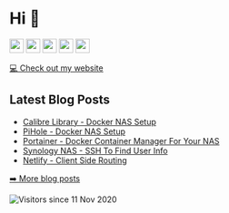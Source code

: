 <h1>Hi 👋</h1>
<p><a href="https://www.twitter.com/wisco_cmo"><img src="https://img.shields.io/badge/twitter-%231DA1F2.svg?&style=for-the-badge&logo=twitter&logoColor=white" height=25></a> <a href="https://www.linkedin.com/in/ottochristopher/"><img src="https://img.shields.io/badge/linkedin-%230077B5.svg?&style=for-the-badge&logo=linkedin&logoColor=white" height=25></a> <a href="https://www.instagram.com/wisco_cmo/"><img src="https://img.shields.io/badge/instagram-%23E4405F.svg?&style=for-the-badge&logo=instagram&logoColor=white" height=25></a> <a href="https://medium.com/@wisco_cmo"><img src="https://img.shields.io/badge/medium-%2312100E.svg?&style=for-the-badge&logo=medium&logoColor=white" height=25></a> <a href="https://dev.to/chrisotto"><img src="https://img.shields.io/badge/DEV.TO-%230A0A0A.svg?&style=for-the-badge&logo=dev-dot-to&logoColor=white" height=25></a></p>
<p><a href="https://www.chrisotto.dev">💻 Check out my website</a></p>
<h2>Latest Blog Posts</h2>
  <ul>
    <li><a href=https://chrisotto.dev/calibre-library-docker-nas/>Calibre Library - Docker NAS Setup</a></li><li><a href=https://chrisotto.dev/pihole-docker-nas/>PiHole - Docker NAS Setup</a></li><li><a href=https://chrisotto.dev/portainer-docker-nas/>Portainer - Docker Container Manager For Your NAS</a></li><li><a href=https://chrisotto.dev/ssh-synology-nas/>Synology NAS - SSH To Find User Info</a></li><li><a href=https://chrisotto.dev/react-netlify-client-side-routing/>Netlify - Client Side Routing</a></li>
  </ul>
<p><a href="https://www.chrisotto.dev">➡️ More blog posts</a></p>
<p><img src="http://estruyf-github.azurewebsites.net/api/VisitorHit?user=chrisotto6&amp;repo=chrisotto6&amp;countColor=%237B1E7A" alt="Visitors since 11 Nov 2020"></p>
